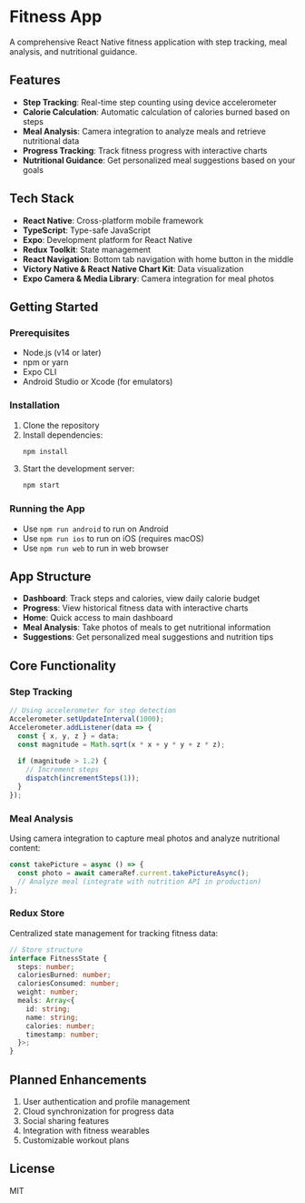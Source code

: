 # Fitness App

A comprehensive React Native fitness application with step tracking, meal analysis, and nutritional guidance.

## Features

- **Step Tracking**: Real-time step counting using device accelerometer
- **Calorie Calculation**: Automatic calculation of calories burned based on steps
- **Meal Analysis**: Camera integration to analyze meals and retrieve nutritional data
- **Progress Tracking**: Track fitness progress with interactive charts
- **Nutritional Guidance**: Get personalized meal suggestions based on your goals

## Tech Stack

- **React Native**: Cross-platform mobile framework
- **TypeScript**: Type-safe JavaScript
- **Expo**: Development platform for React Native
- **Redux Toolkit**: State management
- **React Navigation**: Bottom tab navigation with home button in the middle
- **Victory Native & React Native Chart Kit**: Data visualization
- **Expo Camera & Media Library**: Camera integration for meal photos

## Getting Started

### Prerequisites

- Node.js (v14 or later)
- npm or yarn
- Expo CLI
- Android Studio or Xcode (for emulators)

### Installation

1. Clone the repository
2. Install dependencies:
   ```bash
   npm install
   ```
3. Start the development server:
   ```bash
   npm start
   ```

### Running the App

- Use `npm run android` to run on Android
- Use `npm run ios` to run on iOS (requires macOS)
- Use `npm run web` to run in web browser

## App Structure

- **Dashboard**: Track steps and calories, view daily calorie budget
- **Progress**: View historical fitness data with interactive charts
- **Home**: Quick access to main dashboard
- **Meal Analysis**: Take photos of meals to get nutritional information
- **Suggestions**: Get personalized meal suggestions and nutrition tips

## Core Functionality

### Step Tracking

```typescript
// Using accelerometer for step detection
Accelerometer.setUpdateInterval(1000);
Accelerometer.addListener(data => {
  const { x, y, z } = data;
  const magnitude = Math.sqrt(x * x + y * y + z * z);
  
  if (magnitude > 1.2) {
    // Increment steps
    dispatch(incrementSteps(1));
  }
});
```

### Meal Analysis

Using camera integration to capture meal photos and analyze nutritional content:

```typescript
const takePicture = async () => {
  const photo = await cameraRef.current.takePictureAsync();
  // Analyze meal (integrate with nutrition API in production)
};
```

### Redux Store

Centralized state management for tracking fitness data:

```typescript
// Store structure
interface FitnessState {
  steps: number;
  caloriesBurned: number;
  caloriesConsumed: number;
  weight: number;
  meals: Array<{
    id: string;
    name: string;
    calories: number;
    timestamp: number;
  }>;
}
```

## Planned Enhancements

1. User authentication and profile management
2. Cloud synchronization for progress data
3. Social sharing features
4. Integration with fitness wearables
5. Customizable workout plans

## License

MIT